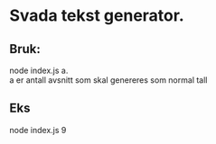 # Svada tekst generator.

## Bruk:
node index.js a.  
a er antall avsnitt som skal genereres som normal tall

## Eks
node index.js 9

